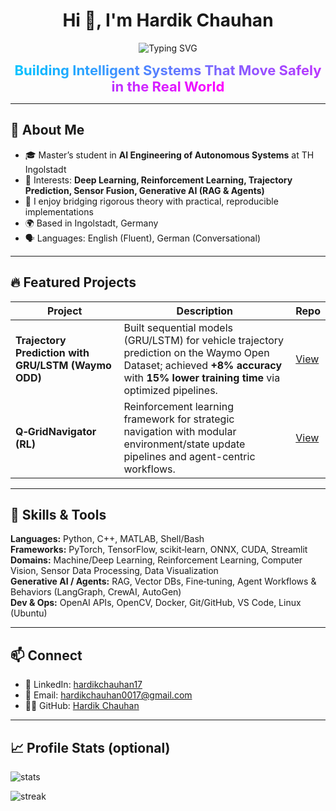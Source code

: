 <!-- Profile README -->

<h1 align="center">Hi 👋, I'm Hardik Chauhan</h1>

<p align="center">
  <img src="https://readme-typing-svg.herokuapp.com?font=Fira+Code&pause=1000&color=00C3FF&center=true&vCenter=true&width=600&lines=AI+Engineer+|+Autonomous+Systems;Reinforcement+Learning;Generative+AI;PYTHON+|+MATLAB+|+SIMULINK" alt="Typing SVG" />
</p>

<p align="center">
  <b style="font-size:22px; background: linear-gradient(90deg, #00C3FF, #ff00ff); -webkit-background-clip: text; color: transparent;">
    Building Intelligent Systems That Move Safely in the Real World
  </b>
</p>




---

## 👤 About Me

- 🎓 Master’s student in <b>AI Engineering of Autonomous Systems</b> at TH Ingolstadt  
- 🤖 Interests: <b>Deep Learning, Reinforcement Learning, Trajectory Prediction, Sensor Fusion, Generative AI (RAG & Agents)</b>  
- 🧪 I enjoy bridging rigorous theory with practical, reproducible implementations  
- 🌍 Based in Ingolstadt, Germany  
- 🗣️ Languages: English (Fluent), German (Conversational)

---

## 🔥 Featured Projects

| Project | Description | Repo |
|---|---|---|
| **Trajectory Prediction with GRU/LSTM (Waymo ODD)** | Built sequential models (GRU/LSTM) for vehicle trajectory prediction on the Waymo Open Dataset; achieved **+8% accuracy** with **15% lower training time** via optimized pipelines. | [View](https://github.com/hardiikc/WAYMO_Challenge) |
| **Q‑GridNavigator (RL)** | Reinforcement learning framework for strategic navigation with modular environment/state update pipelines and agent-centric workflows. | [View](https://github.com/hardiikc/env_hac8488) |

---

## 🧰 Skills & Tools

**Languages:** Python, C++, MATLAB, Shell/Bash  
**Frameworks:** PyTorch, TensorFlow, scikit‑learn, ONNX, CUDA, Streamlit  
**Domains:** Machine/Deep Learning, Reinforcement Learning, Computer Vision, Sensor Data Processing, Data Visualization  
**Generative AI / Agents:** RAG, Vector DBs, Fine‑tuning, Agent Workflows & Behaviors (LangGraph, CrewAI, AutoGen)  
**Dev & Ops:** OpenAI APIs, OpenCV, Docker, Git/GitHub, VS Code, Linux (Ubuntu)

---

## 📫 Connect

- 💼 LinkedIn: <a href="https://www.linkedin.com/in/hardikchauhan17/">hardikchauhan17</a>  
- 📧 Email: <a href="mailto:hardikchauhan0017@gmail.com">hardikchauhan0017@gmail.com</a>  
- 🧑‍💻 GitHub: <a href="https://github.com/hardiikc">Hardik Chauhan</a>

---

## 📈 Profile Stats (optional)

<p align="left">
  <img src="https://github-readme-stats.vercel.app/api?username=your-handle&show_icons=true" alt="stats" />
</p>
<p align="left">
  <img src="https://github-readme-streak-stats.herokuapp.com/?user=your-handle" alt="streak" />
</p>

<!-- End -->

